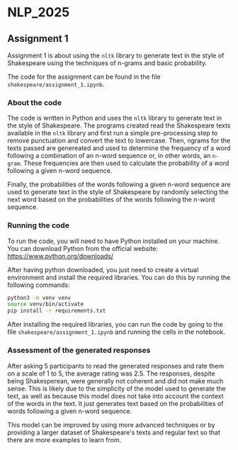 # NLP_2025

## Assignment 1

Assignment 1 is about using the `nltk` library to generate text in the style of Shakespeare using the techniques of
n-grams and basic probability.

The code for the assignment can be found in the file `shakespeare/assignment_1.ipynb`.

### About the code

The code is written in Python and uses the `nltk` library to generate text in the style of Shakespeare. The programs created read the Shakespeare texts available in the `nltk` library and first run a simple pre-processing step to remove punctuation and convert the text to lowercase. Then, ngrams for the texts passed are genereated and used to determine the frequency of a word following a combination of an n-word sequence or, in other words, an `n-gram`. These frequencies are then used to calculate the probability of a word following a given n-word sequence. 

Finally, the probabilities of the words following a given n-word sequence are used to generate text in the style of Shakespeare by randomly selecting the next word based on the probabilities of the words following the n-word sequence.

### Running the code

To run the code, you will need to have Python installed on your machine. You can download Python from the official website: https://www.python.org/downloads/

After having python downloaded, you just need to create a virtual environment and install the required libraries. You can do this by running the following commands:

```bash
python3 -m venv venv
source venv/bin/activate
pip install -r requirements.txt
```

After installing the required libraries, you can run the code by going to the file `shakespeare/assignment_1.ipynb` and running the cells in the notebook.

### Assessment of the generated responses

After asking 5 participants to read the generated responses and rate them on a scale of 1 to 5, the average rating was 2.5. The responses, despite being Shakesperean, were generally not coherent and did not make much sense. This is likely due to the simplicity of the model used to generate the text, as well as because this model does not take into account the context of the words in the text. It just generates text based on the probabilities of words following a given n-word sequence.

This model can be improved by using more advanced techniques or by providing a larger dataset of Shakespeare's texts and regular text so that there are more examples to learn from.